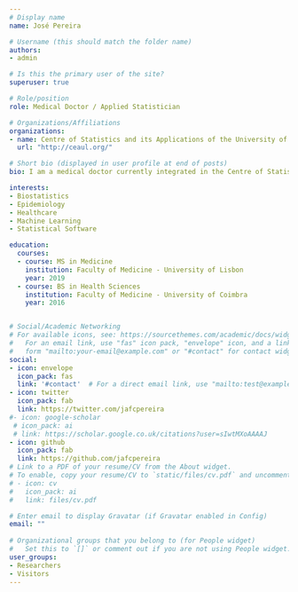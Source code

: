 ```yaml
---
# Display name
name: José Pereira

# Username (this should match the folder name)
authors:
- admin

# Is this the primary user of the site?
superuser: true

# Role/position
role: Medical Doctor / Applied Statistician

# Organizations/Affiliations
organizations:
- name: Centre of Statistics and its Applications of the University of Lisbon
  url: "http://ceaul.org/"

# Short bio (displayed in user profile at end of posts)
bio: I am a medical doctor currently integrated in the Centre of Statistics and its Applications at the University of Lisbon. During my time in medical school, I received training in Statistics and Epidemiology having participated in several research projects. I have also invested in self-learning using various internet resources and books in orderto gain skills that are not typical in medical school. I was also a fellow in Clinical Research at the Netherlands Institute for Health Sciences ESP. Currently, I am also undertaking the MIT micromasters in Statistics and Data Science. I have 4 years of experience in both R and Python and enjoy having chances to use programming to solve problems in healthcare and associated fields.

interests:
- Biostatistics
- Epidemiology
- Healthcare
- Machine Learning
- Statistical Software

education:
  courses:
  - course: MS in Medicine
    institution: Faculty of Medicine - University of Lisbon
	year: 2019
  - course: BS in Health Sciences
    institution: Faculty of Medicine - University of Coimbra
	year: 2016


# Social/Academic Networking
# For available icons, see: https://sourcethemes.com/academic/docs/widgets/#icons
#   For an email link, use "fas" icon pack, "envelope" icon, and a link in the
#   form "mailto:your-email@example.com" or "#contact" for contact widget.
social:
- icon: envelope
  icon_pack: fas
  link: '#contact'  # For a direct email link, use "mailto:test@example.org".
- icon: twitter
  icon_pack: fab
  link: https://twitter.com/jafcpereira
#- icon: google-scholar
 # icon_pack: ai
 # link: https://scholar.google.co.uk/citations?user=sIwtMXoAAAAJ
- icon: github
  icon_pack: fab
  link: https://github.com/jafcpereira
# Link to a PDF of your resume/CV from the About widget.
# To enable, copy your resume/CV to `static/files/cv.pdf` and uncomment the lines below.  
# - icon: cv
#   icon_pack: ai
#   link: files/cv.pdf

# Enter email to display Gravatar (if Gravatar enabled in Config)
email: ""
  
# Organizational groups that you belong to (for People widget)
#   Set this to `[]` or comment out if you are not using People widget.  
user_groups:
- Researchers
- Visitors
---
```



